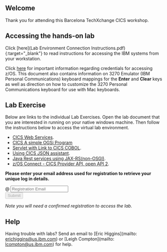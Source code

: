 <script src="https://ajax.googleapis.com/ajax/libs/jquery/3.1.0/jquery.min.js"></script>
<script src="./core-min.js"></script>
<script src="./md5-min.js"></script>
<script src="./wildfire-labs.js"></script>
<link href="https://cdn.jsdelivr.net/npm/bootstrap@5.1.0/dist/css/bootstrap.min.css" rel="stylesheet" integrity="sha384-KyZXEAg3QhqLMpG8r+8fhAXLRk2vvoC2f3B09zVXn8CA5QIVfZOJ3BCsw2P0p/We" crossorigin="anonymous">

## Welcome

Thank you for attending this Barcelona TechXchange CICS workshop. 

## Accessing the hands-on lab

Click [here](Lab Environment Connection Instructions.pdf){:target="_blank"} to read instructions for accessing the IBM systems from your workstation.

Click [here](https://github.com/ibm-wsc/zCONNEE-Wildfire-Workshop/blob/master/OpenAPI2/Important-Read%20Me.pdf) for important information regarding credentials for accessing z/OS. This document also contains information on 3270 Emulator (IBM Personal Communications) keyboard mappings for the **Enter** and **Clear** keys as well as direction on how to customize the 3270 Personal Communications keyboard for use with Mac keyboards.

## Lab Exercise

Below are links to the individual Lab Exercises.  Open the lab document that you are interested in running on your native windows machine.  Then follow the instructions below to access the virtual lab environment. 

- [CICS Web Services](https://github.com/ibm-wsc/CICS-Conference-Labs/blob/main/L20-V61.02-SOAP-WebServices-.pdf).
- [CICS A simple OGSi Program](https://github.com/ibm-wsc/CICS-Conference-Labs/blob/main/L34-V61.01-Java-OSGi-Program.pdf) 
- [Servlet with Link to CICS COBOL](https://github.com/ibm-wsc/CICS-Conference-Labs/blob/main/L72-V61.03-Java-Liberty-Program.pdf).
- [Using CICS JSON assistant](https://github.com/ibm-wsc/CICS-Conference-Labs/blob/main/L90-V61.02-JSON-Web-Service.pdf).
- [Java Rest services using JAX-RS(non-OSGI)](https://github.com/ibm-wsc/CICS-Conference-Labs/blob/main/L93-V61.02-Java-Liberty-REST.pdf).
- [z/OS Connect - CICS Provider API, open API 2](https://github.com/ibm-wsc/CICS-Conference-Labs/blob/main/L97-V30.05-zOSConnect-Provider.pdf).







**Please enter your email address used for registration to retrieve your unique log in details.**

<form onsubmit="return false;">
<div class="input-group mb-3 col-6">
<span class="input-group-text" id="basic-addon1">@</span>
<input type="email" class="form-control" placeholder="Registration Email" aria-label="Email" aria-describedby="basic-addon1" id="registration-email" maxlength="50" required oninput="validate();">
</div>
<div class="col-6">
<button id="btn-submit" class="btn btn-primary" type="submit" onclick="getLab(document.getElementById('registration-email').value)" disabled>Submit</button>
</div>
</form>
<div id="lab" class=".container .text-monospace">
<em>Note you will need a confirmed registration to access the lab.</em>
</div>

## Help 
Having trouble with labs? Send an email to [Eric Higgins](mailto: erichiggins@us.ibm.com) or [Leigh Compton](mailto: lcompton@us.ibm.com) for help.

